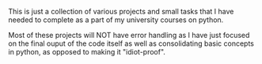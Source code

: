 This is just a collection of various projects and small tasks that I have needed to complete as a part of my university courses on python.

Most of these projects will NOT have error handling as I have just focused on the final ouput of the code itself as well as consolidating basic concepts in python, as opposed to making it "idiot-proof".
